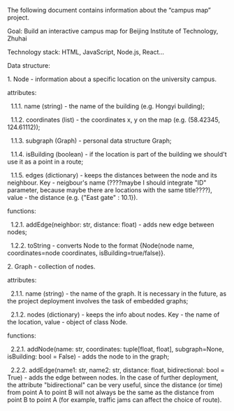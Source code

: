 The following document contains information about the “campus map” project.



Goal: Build an interactive campus map for Beijing Institute of Technology, Zhuhai



Technology stack: HTML, JavaScript, Node.js, React...





Data structure:

1\. Node - information about a specific location on the university campus.

attributes:

   1.1.1. name (string) - the name of the building (e.g. Hongyi building);

   1.1.2. coordinates (list) - the coordinates x, y on the map (e.g. (58.42345, 124.61112));

   1.1.3. subgraph (Graph) - personal data structure Graph;

   1.1.4. isBuilding (boolean) - if the location is part of the building we should't use it as a point in a route;

   1.1.5. edges (dictionary) - keeps the distances between the node and its neighbour. Key - neigbour's name (????maybe I should integrate "ID" parameter, because maybe there are locations with the same title????), value - the distance (e.g. {"East gate" : 10.1}).



functions:

   1.2.1. addEdge(neighbor: str, distance: float) - adds new edge between nodes;

&nbsp;  1.2.2. toString - converts Node to the format {Node(node name, coordinates=node coordinates, isBuilding=true/false)}.





2\. Graph - collection of nodes.

attributes:

   2.1.1. name (string) - the name of the graph. It is necessary in the future, as the project deployment involves the task of embedded graphs;

   2.1.2. nodes (dictionary) - keeps the info about nodes. Key - the name of the location, value - object of class Node.



functions:

   2.2.1. addNode(name: str, coordinates: tuple\[float, float], subgraph=None, isBuilding: bool = False) - adds the node to in the graph;

   2.2.2. addEdge(name1: str, name2: str, distance: float, bidirectional: bool = True) - adds the edge between nodes. In the case of further deployment, the attribute "bidirectional" can be very useful, since the distance (or time) from point A to point B will not always be the same as the distance from point B to point A (for example, traffic jams can affect the choice of route).


